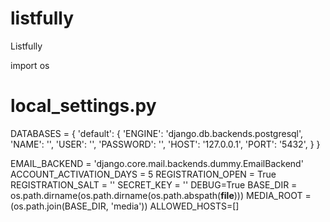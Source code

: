 # listfully
Listfully


import os

# local_settings.py

DATABASES = {
    'default': {
        'ENGINE': 'django.db.backends.postgresql',
        'NAME': '',
        'USER': '',
        'PASSWORD': '',
        'HOST': '127.0.0.1',
        'PORT': '5432',
    }
}

EMAIL_BACKEND = 'django.core.mail.backends.dummy.EmailBackend'
ACCOUNT_ACTIVATION_DAYS = 5
REGISTRATION_OPEN = True
REGISTRATION_SALT = ''
SECRET_KEY = ''
DEBUG=True
BASE_DIR = os.path.dirname(os.path.dirname(os.path.abspath(__file__)))
MEDIA_ROOT = (os.path.join(BASE_DIR, 'media'))
ALLOWED_HOSTS=[]
